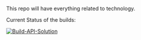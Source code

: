 This repo will have everything related to technology.

Current Status of the builds:

[![Build-API-Solution](https://github.com/vermavarun/_TheApplication/actions/workflows/build.yml/badge.svg)](https://github.com/vermavarun/_TheApplication/actions/workflows/build.yml)